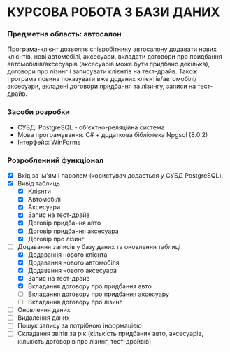 ﻿# КУРСОВА РОБОТА З БАЗИ ДАНИХ
### Предметна область: автосалон
Програма-клієнт дозволяє співробітнику автосалону додавати нових клієнтів, нові автомобілі, аксесуари, вкладати договори про придбання автомобілів/аксесуарів (аксесуарів може бути придбано декілька), договори про лізинг і записувати клієнтів на тест-драйв. Також програма повина показувати вже доданих клієнтів/автомобілі/аксесуари, вкладені договори придбання та лізингу, записи на тест-драйв.
### Засоби розробки
- СУБД: PostgreSQL - об'єктно-реляційна система 
- Мова програмування: C# + додаткова бібліотека Npgsql (8.0.2)
- Інтерфейс: WinForms
### Розробленний функціонал
- [x] Вхід за ім'ям і паролем (користувач додається у СУБД PostgreSQL).
- [x] Вивід таблиць
	- [x] Клієнти
	- [x] Автомобілі
	- [x] Аксесуари
	- [x] Запис на тест-драйв
	- [x] Договір придбання авто
	- [x] Договір придбання аксесуара 
	- [x] Договір про лізинг
- [ ] Додавання записів у базу даних та оновлення таблиці
	- [x] Додавання нового клієнта
	- [x] Додавання нового автомобіля
	- [x] Додавання нового аксесуара 
	- [x] Запис на тест-драйв
	- [x] Вкладання договору про придбання авто
	- [ ] Вкладання договору про придбання аксесуару
	- [ ] Вкладання договору про лізинг
- [ ] Оновлення даних
- [ ] Видалення даних
- [ ] Пошук запису за потрібною інформацією
- [ ] Складання звітів за рік (кількість придбаних авто, аксесуарів, кількість договорів про лізинг, тест-драйвів)
